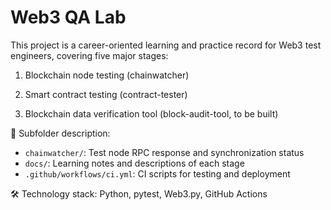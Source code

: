 # Web3 QA Lab

This project is a career-oriented learning and practice record for Web3 test engineers, covering five major stages:

1. Blockchain node testing (chainwatcher)

2. Smart contract testing (contract-tester)

3. Blockchain data verification tool (block-audit-tool, to be built)

📂 Subfolder description:
- `chainwatcher/`: Test node RPC response and synchronization status
- `docs/`: Learning notes and descriptions of each stage
- `.github/workflows/ci.yml`: CI scripts for testing and deployment

🛠️ Technology stack: Python, pytest, Web3.py, GitHub Actions